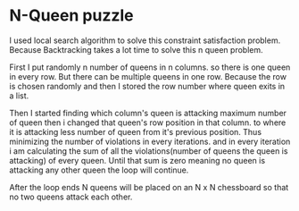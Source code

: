 # N-Queen puzzle
I used local search algorithm to solve this constraint satisfaction problem.
Because Backtracking takes a lot time to solve this n queen problem.

First I put randomly n number of queens in n columns.
so there is one queen in every row. 
But there can be multiple queens in one row. Because the row is chosen randomly
and then I stored the row number where queen exits in a list.

Then I started finding which column's queen is attacking maximum number of queen
then i changed that queen's row position in that column.
to where it is attacking less number of queen from it's previous position.
Thus minimizing the number of violations in every iterations.
and in every iteration i am calculating the sum of all the violations(number of queens the queen is attacking) of every queen.
Until that sum is zero meaning no queen is attacking any other queen the loop will continue.

After the loop ends N queens will be placed on an N x N chessboard so that no two queens attack each other.
